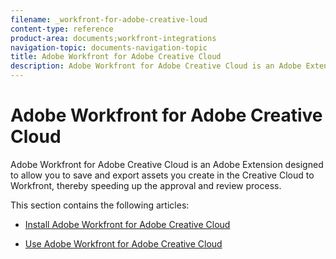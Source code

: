 ```yaml
---
filename: _workfront-for-adobe-creative-loud
content-type: reference
product-area: documents;workfront-integrations
navigation-topic: documents-navigation-topic
title: Adobe Workfront for Adobe Creative Cloud
description: Adobe Workfront for Adobe Creative Cloud is an Adobe Extension designed to allow you to save and export assets you create in the Creative Cloud to Workfront, thereby speeding up the approval and review process.
---
```


# Adobe Workfront for Adobe Creative Cloud

Adobe Workfront for Adobe Creative Cloud is an Adobe Extension designed to allow you to save and export assets you create in the Creative Cloud to Workfront, thereby speeding up the approval and review process.

This section contains the following articles:

* [Install Adobe Workfront for Adobe Creative Cloud](../../documents/workfront-for-adobe-creative-cloud/installl-wf-adobe-cc.md) 
* [Use Adobe Workfront for Adobe Creative Cloud](../../documents/workfront-for-adobe-creative-cloud/use-wf-adobe-cc.md)

  <!--
  <li data-mc-conditions="QuicksilverOrClassic.Draft mode,QuicksilverOrClassic.Quicksilver"><a href="../../documents/workfront-for-adobe-creative-cloud/use-wf-adobe-cc-wf-library.md" class="MCXref xref" xrefformat="{para}">Use Adobe Workfront for Adobe Creative Cloud with Workfront Library</a> </li>
  -->

